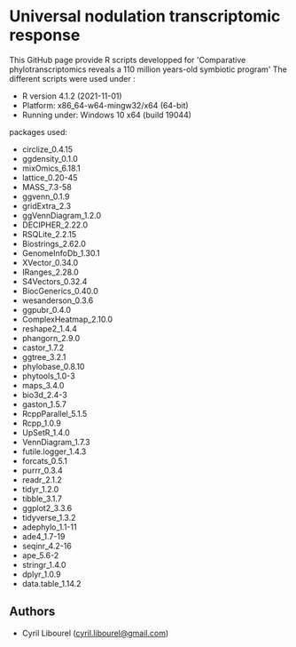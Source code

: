 # Universal nodulation transcriptomic response

This GitHub page provide R scripts developped for 'Comparative phylotranscriptomics reveals a 110 million years-old symbiotic program'
The different scripts were used under :

- R version 4.1.2 (2021-11-01)
- Platform: x86_64-w64-mingw32/x64 (64-bit)
- Running under: Windows 10 x64 (build 19044)

packages used:
- circlize_0.4.15
- ggdensity_0.1.0
- mixOmics_6.18.1
- lattice_0.20-45
- MASS_7.3-58
- ggvenn_0.1.9
- gridExtra_2.3 
- ggVennDiagram_1.2.0
- DECIPHER_2.22.0
- RSQLite_2.2.15
- Biostrings_2.62.0
- GenomeInfoDb_1.30.1
- XVector_0.34.0
- IRanges_2.28.0
- S4Vectors_0.32.4
- BiocGenerics_0.40.0
- wesanderson_0.3.6
- ggpubr_0.4.0
- ComplexHeatmap_2.10.0
- reshape2_1.4.4
- phangorn_2.9.0       
- castor_1.7.2
- ggtree_3.2.1
- phylobase_0.8.10
- phytools_1.0-3
- maps_3.4.0
- bio3d_2.4-3
- gaston_1.5.7         
- RcppParallel_5.1.5
- Rcpp_1.0.9
- UpSetR_1.4.0
- VennDiagram_1.7.3
- futile.logger_1.4.3
- forcats_0.5.1
- purrr_0.3.4          
- readr_2.1.2
- tidyr_1.2.0
- tibble_3.1.7
- ggplot2_3.3.6
- tidyverse_1.3.2
- adephylo_1.1-11
- ade4_1.7-19          
- seqinr_4.2-16
- ape_5.6-2
- stringr_1.4.0
- dplyr_1.0.9
- data.table_1.14.2

## **Authors** ##

- Cyril Libourel (cyril.libourel@gmail.com)
